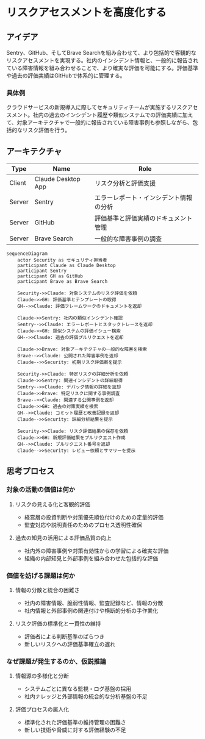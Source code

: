 # リスクアセスメントを高度化する

## アイデア
Sentry、GitHub、そしてBrave Searchを組み合わせて、より包括的で客観的なリスクアセスメントを実現する。社内のインシデント情報と、一般的に報告されている障害情報を組み合わせることで、より確実な評価を可能にする。評価基準や過去の評価実績はGitHubで体系的に管理する。

### 具体例
クラウドサービスの新規導入に際してセキュリティチームが実施するリスクアセスメント。社内の過去のインシデント履歴や類似システムでの評価実績に加えて、対象アーキテクチャで一般的に報告されている障害事例も参照しながら、包括的なリスク評価を行う。

## アーキテクチャ

| Type | Name | Role |
|--|--|--|
| Client | Claude Desktop App | リスク分析と評価支援 |
| Server | Sentry | エラーレポート・インシデント情報の分析 |
| Server | GitHub | 評価基準と評価実績のドキュメント管理 |
| Server | Brave Search | 一般的な障害事例の調査 |

```mermaid
sequenceDiagram
    actor Security as セキュリティ担当者
    participant Claude as Claude Desktop
    participant Sentry
    participant GH as GitHub
    participant Brave as Brave Search

    Security->>Claude: 対象システムのリスク評価を依頼
    Claude->>GH: 評価基準とテンプレートの取得
    GH-->>Claude: 評価フレームワークのドキュメントを返却
    
    Claude->>Sentry: 社内の類似インシデント確認
    Sentry-->>Claude: エラーレポートとスタックトレースを返却
    Claude->>GH: 類似システムの評価イシュー検索
    GH-->>Claude: 過去の評価プルリクエストを返却
    
    Claude->>Brave: 対象アーキテクチャの一般的な障害を検索
    Brave-->>Claude: 公開された障害事例を返却
    Claude-->>Security: 初期リスク評価案を提示
    
    Security->>Claude: 特定リスクの詳細分析を依頼
    Claude->>Sentry: 関連インシデントの詳細取得
    Sentry-->>Claude: デバッグ情報の詳細を返却
    Claude->>Brave: 特定リスクに関する事例調査
    Brave-->>Claude: 関連する公開事例を返却
    Claude->>GH: 過去の対策実績を検索
    GH-->>Claude: コミット履歴と改善記録を返却
    Claude-->>Security: 詳細分析結果を提示
    
    Security->>Claude: リスク評価結果の保存を依頼
    Claude->>GH: 新規評価結果をプルリクエスト作成
    GH-->>Claude: プルリクエスト番号を返却
    Claude-->>Security: レビュー依頼とサマリーを提示
```

## 思考プロセス

### 対象の活動の価値は何か
1. リスクの見える化と客観的評価
    - 経営層の投資判断や対策優先順位付けのための定量的評価
    - 監査対応や説明責任のためのプロセス透明性確保<br>

2. 過去の知見の活用による評価品質の向上
    - 社内外の障害事例や対策有効性からの学習による確実な評価
    - 組織の内部知見と外部事例を組み合わせた包括的な評価

### 価値を妨げる課題は何か
1. 情報の分散と統合の困難さ
    - 社内の障害情報、脆弱性情報、監査記録など、情報の分散
    - 社内情報と外部事例の関連付けや横断的分析の手作業化<br>

2. リスク評価の標準化と一貫性の維持
    - 評価者による判断基準のばらつき
    - 新しいリスクへの評価基準確立の遅れ

### なぜ課題が発生するのか、仮説推論
1. 情報源の多様化と分断
    - システムごとに異なる監視・ログ基盤の採用
    - 社内ナレッジと外部情報の統合的な分析基盤の不足<br>

2. 評価プロセスの属人化
    - 標準化された評価基準の維持管理の困難さ
    - 新しい技術や脅威に対する評価経験の不足